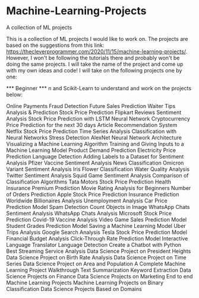 # Machine-Learning-Projects
A collection of ML projects 

This is a collection of ML projects I would like to work on. The projects are based on the suggestions from this link: https://thecleverprogrammer.com/2020/11/15/machine-learning-projects/. However, I won't be following the tutorials there and probably won't be doing the same projects. I will take the name of the project and come up with my own ideas and code! I will take on the following projects one by one: 

*** Beginner ***
n and Scikit-Learn to understand and work on the projects below:

Online Payments Fraud Detection
Future Sales Prediction
Waiter Tips Analysis & Prediction
Stock Price Prediction
Flipkart Reviews Sentiment Analysis
Stock Price Prediction with LSTM Neural Network
Cryptocurrency Price Prediction for the next 30 days
Article Recommendation System
Netflix Stock Price Prediction
Time Series Analysis
Classification with Neural Networks
Stress Detection
AlexNet Neural Network Architecture
Visualizing a Machine Learning Algorithm
Training and Giving Inputs to a Machine Learning Model
Product Demand Prediction
Electricity Price Prediction
Language Detection
Adding Labels to a Dataset for Sentiment Analysis
Pfizer Vaccine Sentiment Analysis
News Classification
Omicron Variant Sentiment Analysis
Iris Flower Classification
Water Quality Analysis
Twitter Sentiment Analysis
Squid Game Sentiment Analysis
Comparison of Classification Algorithms
Tata Motors Stock Price Prediction
Health Insurance Premium Prediction
Movie Rating Analysis for Beginners
Number of Orders Prediction
Apple Stock Price Prediction
Insurance Prediction
Worldwide Billionaires Analysis
Unemployment Analysis
Car Price Prediction Model
Spam Detection
Count Objects in Image
WhatsApp Chats Sentiment Analysis
WhatsApp Chats Analysis
Microsoft Stock Price Prediction
Covid-19 Vaccine Analysis
Video Game Sales Prediction Model
Student Grades Prediction Model
Saving a Machine Learning Model
Uber Trips Analysis
Google Search Analysis
Tesla Stock Price Prediction Model
Financial Budget Analysis
Click-Through Rate Prediction Model
Interactive Language Translator
Language Detection
Create a Chatbot with Python
Best Streaming Service Analysis
Data Science Project on President Heights
Data Science Project on Birth Rate Analysis
Data Science Project on Time Series
Data Science Project on Area and Population
A Complete Machine Learning Project Walkthrough
Text Summarization
Keyword Extraction
Data Science Projects on Finance
Data Science Projects on Marketing
End to end Machine Learning Projects
Machine Learning Projects on Binary Classification
Data Science Projects Based on Domains

